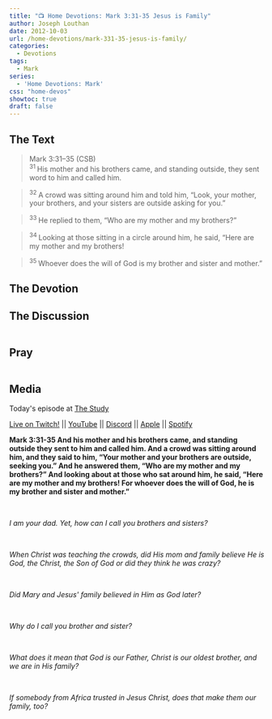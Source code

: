 ```yaml
---
title: "📺 Home Devotions: Mark 3:31-35 Jesus is Family"
author: Joseph Louthan
date: 2012-10-03
url: /home-devotions/mark-331-35-jesus-is-family/
categories:
  - Devotions
tags:
  - Mark
series:
  - 'Home Devotions: Mark'
css: "home-devos"
showtoc: true
draft: false
---
```

## The Text

>Mark 3:31–35 (CSB)  
><sup> 31 </sup> His mother and his brothers came, and standing outside, they sent word to him and called him. 

><sup> 32 </sup> A crowd was sitting around him and told him, “Look, your mother, your brothers, and your sisters are outside asking for you.” 

><sup> 33 </sup> He replied to them, “Who are my mother and my brothers?” 

><sup> 34 </sup> Looking at those sitting in a circle around him, he said, “Here are my mother and my brothers! 

><sup> 35 </sup> Whoever does the will of God is my brother and sister and mother.”

## The Devotion



## The Discussion

```text

```

## Pray

<div style='font-variant: small-caps;'>

</div>

```text

```

## Media

Today's episode at [The Study](http://study.theologic.us/podcast/)

[Live on Twitch!](http://twitch.theologic.us) || [YouTube](http://youtube.theologic.us) || [Discord](http://discord.theologic.us) || [Apple](https://podcasts.apple.com/us/podcast/the-study/id1557102127) || [Spotify](https://open.spotify.com/show/0Xs5qsNvWePyRqcmtOTPkR)


**Mark 3:31-35 And his mother and his brothers came, and standing outside they sent to him and called him. And a crowd was sitting around him, and they said to him, “Your mother and your brothers are outside, seeking you.” And he answered them, “Who are my mother and my brothers?” And looking about at those who sat around him, he said, “Here are my mother and my brothers! For whoever does the will of God, he is my brother and sister and mother.”**

&nbsp;

_I am your dad. Yet, how can I call you brothers and sisters?_

&nbsp;

_When Christ was teaching the crowds, did His mom and family believe He is God, the Christ, the Son of God or did they think he was crazy?_ 

&nbsp;

_Did Mary and Jesus' family believed in Him as God later?_

&nbsp;

_Why do I call you brother and sister?_

&nbsp;

_What does it mean that God is our Father, Christ is our oldest brother, and we are in His family?_

&nbsp;

_If somebody from Africa trusted in Jesus Christ, does that make them our family, too?_

&nbsp;



 [1]: https://i2.wp.com/theologic.us/wp-content/uploads/2012/09/Sermon-on-the-Mount.jpg